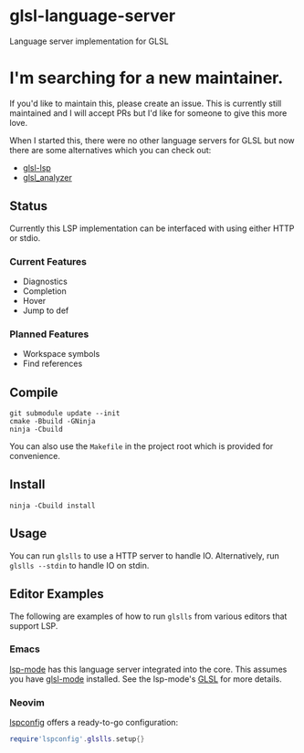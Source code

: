 # glsl-language-server
Language server implementation for GLSL

# I'm searching for a new maintainer.
If you'd like to maintain this, please create an issue. This is currently still maintained and I
will accept PRs but I'd like for someone to give this more love.

When I started this, there were no other language servers for GLSL but now there are some
alternatives which you can check out:

- [glsl-lsp](https://github.com/KubaP/glsl-lsp)
- [glsl_analyzer](https://github.com/nolanderc/glsl_analyzer)

## Status
Currently this LSP implementation can be interfaced with using either HTTP or stdio.

### Current Features

- Diagnostics
- Completion
- Hover
- Jump to def

### Planned Features

- Workspace symbols
- Find references

## Compile

    git submodule update --init
    cmake -Bbuild -GNinja
    ninja -Cbuild

You can also use the `Makefile` in the project root which is provided for convenience.

## Install

    ninja -Cbuild install

## Usage

You can run `glslls` to use a HTTP server to handle IO. Alternatively, run
`glslls --stdin` to handle IO on stdin.

## Editor Examples
The following are examples of how to run `glslls` from various editors that support LSP.

### Emacs

[lsp-mode](https://github.com/emacs-lsp/lsp-mode/) has this language server
integrated into the core. This assumes you have [glsl-mode](https://github.com/jimhourihan/glsl-mode)
installed. See the lsp-mode's [GLSL](https://emacs-lsp.github.io/lsp-mode/page/lsp-glsl/)
for more details.

### Neovim

[lspconfig](https://github.com/neovim/nvim-lspconfig) offers a ready-to-go configuration:

```lua
require'lspconfig'.glslls.setup{}
```
